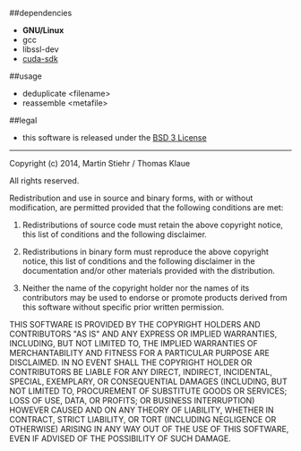 

##dependencies
+ **GNU/Linux**
+ gcc
+ libssl-dev
+ [cuda-sdk]

##usage
- deduplicate \<filename\>
- reassemble \<metafile\>

##legal
* this software is released under the [BSD 3 License]
* * * 
Copyright (c) 2014, Martin Stiehr / Thomas Klaue

All rights reserved.

Redistribution and use in source and binary forms, with or without modification, are permitted provided that the following conditions are met:

1. Redistributions of source code must retain the above copyright notice, this list of conditions and the following disclaimer.

2. Redistributions in binary form must reproduce the above copyright notice, this list of conditions and the following disclaimer in the documentation and/or other materials provided with the distribution.

3. Neither the name of the copyright holder nor the names of its contributors may be used to endorse or promote products derived from this software without specific prior written permission.

THIS SOFTWARE IS PROVIDED BY THE COPYRIGHT HOLDERS AND CONTRIBUTORS "AS IS" AND ANY EXPRESS OR IMPLIED WARRANTIES, INCLUDING, BUT NOT LIMITED TO, THE IMPLIED WARRANTIES OF MERCHANTABILITY AND FITNESS FOR A PARTICULAR PURPOSE ARE DISCLAIMED. IN NO EVENT SHALL THE COPYRIGHT HOLDER OR CONTRIBUTORS BE LIABLE FOR ANY DIRECT, INDIRECT, INCIDENTAL, SPECIAL, EXEMPLARY, OR CONSEQUENTIAL DAMAGES (INCLUDING, BUT NOT LIMITED TO, PROCUREMENT OF SUBSTITUTE GOODS OR SERVICES; LOSS OF USE, DATA, OR PROFITS; OR BUSINESS INTERRUPTION) HOWEVER CAUSED AND ON ANY THEORY OF LIABILITY, WHETHER IN CONTRACT, STRICT LIABILITY, OR TORT (INCLUDING NEGLIGENCE OR OTHERWISE) ARISING IN ANY WAY OUT OF THE USE OF THIS SOFTWARE, EVEN IF ADVISED OF THE POSSIBILITY OF SUCH DAMAGE.




[BSD 3 License]: https://tldrlegal.com/license/bsd-3-clause-license-%28revised%29#fulltext
[cuda-sdk]: http://docs.nvidia.com/cuda/cuda-getting-started-guide-for-linux/
